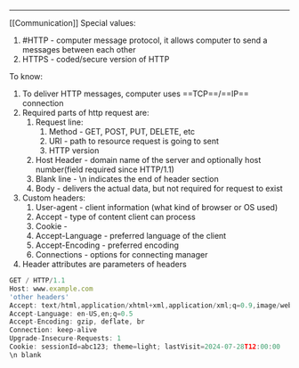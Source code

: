 ***
[[Communication]]
Special values:
1. #HTTP - computer message protocol, it allows computer to send a messages between each other 
2. HTTPS - coded/secure version of HTTP 

To know:
1. To deliver HTTP messages, computer uses ==TCP==/==IP== connection
2. Required parts of http request are: 
	1. Request line:
		1. Method - GET, POST, PUT, DELETE, etc
		2. URI - path to resource request is going to sent 
		3. HTTP version 
	2. Host Header - domain name of the server and optionally host number(field required since HTTP/1.1)
	3. Blank line - \\n indicates the end of header section 
	4. Body - delivers the actual data, but not required for request to exist 
3. Custom headers:
	1. User-agent - client information (what kind of browser or OS used)
	2. Accept - type of content client can process 
	3. Cookie - 
	4. Accept-Language - preferred language of the client  
	5. Accept-Encoding -  preferred encoding 
	6. Connections - options for connecting manager 
4. Header attributes are parameters of headers

```ts
GET / HTTP/1.1
Host: www.example.com
'other headers'
Accept: text/html,application/xhtml+xml,application/xml;q=0.9,image/webpq=0.8 
Accept-Language: en-US,en;q=0.5 
Accept-Encoding: gzip, deflate, br 
Connection: keep-alive 
Upgrade-Insecure-Requests: 1 
Cookie: sessionId=abc123; theme=light; lastVisit=2024-07-28T12:00:00
\n blank 

```